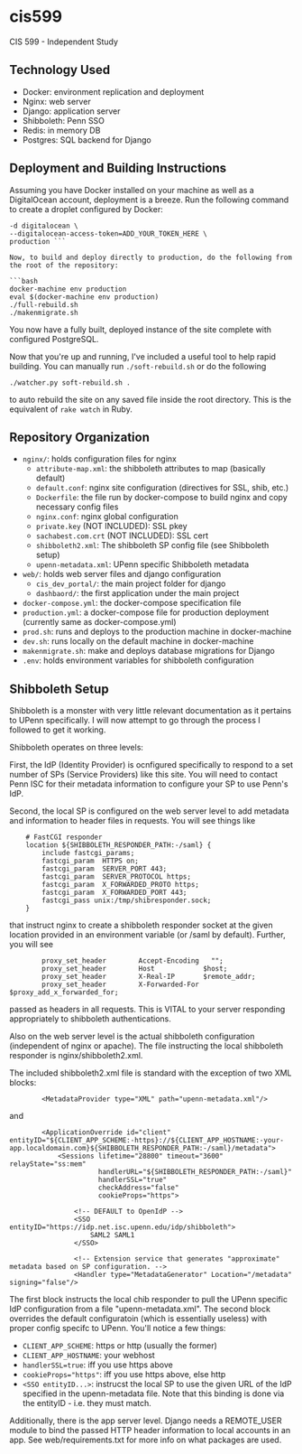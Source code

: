 # cis599
CIS 599 - Independent Study

## Technology Used

* Docker: environment replication and deployment
* Nginx: web server
* Django: application server
* Shibboleth: Penn SSO
* Redis: in memory DB
* Postgres: SQL backend for Django

## Deployment and Building Instructions

Assuming you have Docker installed on your machine as well as a DigitalOcean account, deployment is a breeze. Run the following command to create a droplet configured by Docker:

``` docker-machine create \
-d digitalocean \
--digitalocean-access-token=ADD_YOUR_TOKEN_HERE \
production ```

Now, to build and deploy directly to production, do the following from the root of the repository:

```bash
docker-machine env production
eval $(docker-machine env production)
./full-rebuild.sh
./makenmigrate.sh
```

You now have a fully built, deployed instance of the site complete with configured PostgreSQL. 

Now that you're up and running, I've included a useful tool to help rapid building. You can manually run ``` ./soft-rebuild.sh ``` or do the following

``` ./watcher.py soft-rebuild.sh . ```

to auto rebuild the site on any saved file inside the root directory. This is the equivalent of ``` rake watch ``` in Ruby. 

## Repository Organization

* ```nginx/```: holds configuration files for nginx
  * ```attribute-map.xml```: the shibboleth attributes to map (basically default)
  * ```default.conf```: nginx site configuration (directives for SSL, shib, etc.)
  * ```Dockerfile```: the file run by docker-compose to build nginx and copy necessary config files
  * ```nginx.conf```: nginx global configuration
  * ```private.key``` (NOT INCLUDED): SSL pkey
  * ```sachabest.com.crt``` (NOT INCLUDED): SSL cert
  * ```shibboleth2.xml```: The shibboleth SP config file (see Shibboleth setup)
  * ```upenn-metadata.xml```: UPenn specific Shibboleth metadata
* ```web/```: holds web server files and django configuration
  * ```cis_dev_portal/```: the main project folder for django
  * ```dashbaord/```: the first application under the main project
* ```docker-compose.yml```: the docker-compose specification file
* ```production.yml```: a docker-compose file for production deployment (currently same as docker-compose.yml)
* ```prod.sh```: runs and deploys to the production machine in docker-machine
* ```dev.sh```: runs locally on the default machine in docker-machine
* ```makenmigrate.sh```: make and deploys database migrations for Django
* ```.env```: holds environment variables for shibboleth configuration


## Shibboleth Setup

Shibboleth is a monster with very little relevant documentation as it pertains to UPenn specifically. I will now attempt to go through the process I followed to get it working.

Shibboleth operates on three levels: 

First, the IdP (Identity Provider) is ocnfigured specifically to respond to  a set number of SPs (Service Providers) like this site. You will need to contact Penn ISC for their metadata information to configure your SP to use Penn's IdP. 

Second, the local SP is configured on the web server level to add metadata and information to header files in requests. You will see things like

```
    # FastCGI responder
    location ${SHIBBOLETH_RESPONDER_PATH:-/saml} {
        include fastcgi_params;
        fastcgi_param  HTTPS on;
        fastcgi_param  SERVER_PORT 443;
        fastcgi_param  SERVER_PROTOCOL https;
        fastcgi_param  X_FORWARDED_PROTO https;
        fastcgi_param  X_FORWARDED_PORT 443;
        fastcgi_pass unix:/tmp/shibresponder.sock;
    }
```

that instruct nginx to create a shibboleth responder socket at the given location provided in an environment variable (or /saml by default). Further, you will see 

```
        proxy_set_header        Accept-Encoding   "";
        proxy_set_header        Host            $host;
        proxy_set_header        X-Real-IP       $remote_addr;
        proxy_set_header        X-Forwarded-For $proxy_add_x_forwarded_for;
```

passed as headers in all requests. This is VITAL to your server responding appropriately to shibboleth authentications. 

Also on the web server level is the actual shibboleth configuration (independent of nginx or apache). The file instructing the local shibboleth responder is nginx/shibboleth2.xml. 

The included shibboleth2.xml file is standard with the exception of two XML blocks:

```
        <MetadataProvider type="XML" path="upenn-metadata.xml"/>
```

and 

```
        <ApplicationOverride id="client" entityID="${CLIENT_APP_SCHEME:-https}://${CLIENT_APP_HOSTNAME:-your-app.localdomain.com}${SHIBBOLETH_RESPONDER_PATH:-/saml}/metadata">
            <Sessions lifetime="28800" timeout="3600" relayState="ss:mem"
                      handlerURL="${SHIBBOLETH_RESPONDER_PATH:-/saml}"
                      handlerSSL="true"
                      checkAddress="false"
                      cookieProps="https">

                <!-- DEFAULT to OpenIdP -->
                <SSO entityID="https://idp.net.isc.upenn.edu/idp/shibboleth">
                    SAML2 SAML1
                </SSO>

                <!-- Extension service that generates "approximate" metadata based on SP configuration. -->
                <Handler type="MetadataGenerator" Location="/metadata" signing="false"/>
```

The first block instructs the local chib responder to pull the UPenn specific IdP configuration from a file "upenn-metadata.xml". The second block overrides the default configuratoin (which is essentially useless) with proper config specifc to UPenn. You'll notice a few things: 

* ```CLIENT_APP_SCHEME```: https or http (usually the former)
* ```CLIENT_APP_HOSTNAME```: your webhost
* ```handlerSSL=true```: iff you use https above
* ```cookieProps="https"```: iff you use https above, else http
* ```<SSO entityID...>```: instrucst the local SP to use the given URL of the IdP specified in the upenn-metadata file. Note that this binding is done via the entityID - i.e. they must match. 


Additionally, there is the app server level. Django needs a REMOTE_USER module to bind the passed HTTP header information to local accounts in an app. See web/requirements.txt for more info on what packages are used. 

